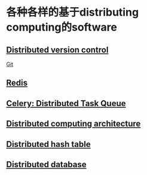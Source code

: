 # 各种各样的基于distributing computing的software

## [Distributed version control](https://en.wikipedia.org/wiki/Distributed_version_control)

[Git](https://en.wikipedia.org/wiki/Git)



## [Redis](https://en.wikipedia.org/wiki/Redis)



## [Celery: Distributed Task Queue](http://www.celeryproject.org/)





## [Distributed computing architecture](https://en.wikipedia.org/wiki/Category:Distributed_computing_architecture)



## [Distributed hash table](https://en.wikipedia.org/wiki/Distributed_hash_table)



## [Distributed database](https://en.wikipedia.org/wiki/Distributed_database)